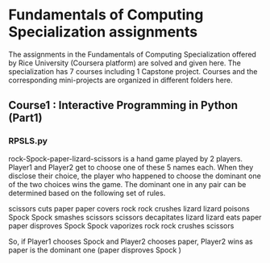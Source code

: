 # Fundamentals of Computing Specialization assignments
The assignments in the Fundamentals of Computing Specialization offered by Rice University (Coursera platform) are solved and given here. The specialization has 7 courses including 1 Capstone project. Courses and the corresponding mini-projects are organized in different folders here.

## Course1 : Interactive Programming in Python (Part1)
### RPSLS.py
rock-Spock-paper-lizard-scissors is a hand game played by 2 players. Player1 and Player2 get to choose one of these 5 names each. When they disclose their choice, the player who happened to choose the dominant one of the two choices wins the game. The dominant one in any pair can be determined based on the following set of rules.

scissors cuts paper
paper covers rock
rock crushes lizard
lizard poisons Spock
Spock smashes scissors
scissors decapitates lizard
lizard eats paper
paper disproves Spock
Spock vaporizes rock
rock crushes scissors

So, if Player1 chooses Spock and Player2 chooses paper,  Player2 wins as paper is the dominant one (paper disproves Spock )
